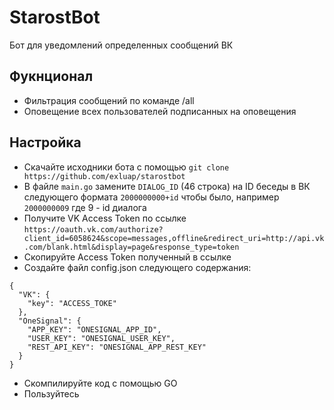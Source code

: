 # StarostBot
Бот для уведомлений определенных сообщений ВК


## Фукнционал

* Фильтрация сообщений по команде /all
* Оповещение всех пользователей подписанных на оповещения

## Настройка 

* Скачайте исходники бота с помощью `git clone https://github.com/exluap/starostbot`
* В файле `main.go` замените `DIALOG_ID` (46 строка) на ID беседы в ВК следующего формата `2000000000+id` чтобы было, например `2000000009` где 9 - id диалога 
* Получите VK Access Token по ссылке `https://oauth.vk.com/authorize?client_id=6058624&scope=messages,offline&redirect_uri=http://api.vk.com/blank.html&display=page&response_type=token`
* Скопируйте Access Token полученный в ссылке
* Создайте файл config.json следующего содержания: 
```
{
  "VK": {
    "key": "ACCESS_TOKE"
  },
  "OneSignal": {
    "APP_KEY": "ONESIGNAL_APP_ID",
    "USER_KEY": "ONESIGNAL_USER_KEY",
    "REST_API_KEY": "ONESIGNAL_APP_REST_KEY"
  }
}
```

* Скомпилируйте код с помощью GO
* Пользуйтесь
